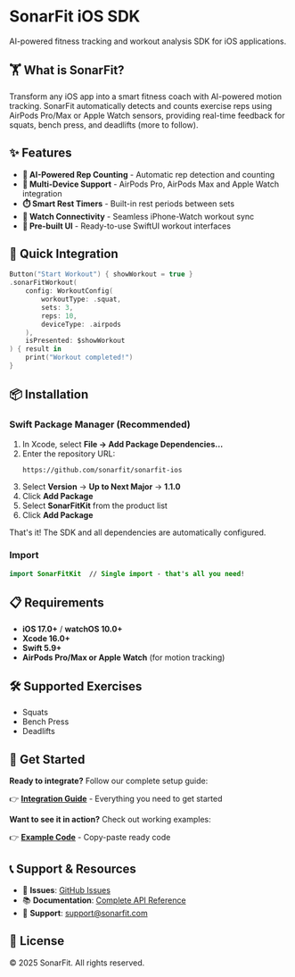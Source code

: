 # SonarFit iOS SDK

AI-powered fitness tracking and workout analysis SDK for iOS applications.

## 🏋️ What is SonarFit?

Transform any iOS app into a smart fitness coach with AI-powered motion tracking. SonarFit automatically detects and counts exercise reps using AirPods Pro/Max or Apple Watch sensors, providing real-time feedback for squats, bench press, and deadlifts (more to follow).

## ✨ Features

- **🤖 AI-Powered Rep Counting** - Automatic rep detection and counting
- **📱 Multi-Device Support** - AirPods Pro, AirPods Max and Apple Watch integration
- **⏱️ Smart Rest Timers** - Built-in rest periods between sets
- **🔄 Watch Connectivity** - Seamless iPhone-Watch workout sync
- **🎨 Pre-built UI** - Ready-to-use SwiftUI workout interfaces

## 🚀 Quick Integration

```swift
Button("Start Workout") { showWorkout = true }
.sonarFitWorkout(
    config: WorkoutConfig(
        workoutType: .squat,
        sets: 3,
        reps: 10,
        deviceType: .airpods
    ),
    isPresented: $showWorkout
) { result in
    print("Workout completed!")
}
```

## 📦 Installation

### Swift Package Manager (Recommended)

1. In Xcode, select **File → Add Package Dependencies...**
2. Enter the repository URL:
   ```
   https://github.com/sonarfit/sonarfit-ios
   ```
3. Select **Version** → **Up to Next Major** → **1.1.0**
4. Click **Add Package**
5. Select **SonarFitKit** from the product list
6. Click **Add Package**

That's it! The SDK and all dependencies are automatically configured.

### Import

```swift
import SonarFitKit  // Single import - that's all you need!
```

## 📋 Requirements

- **iOS 17.0+** / **watchOS 10.0+**
- **Xcode 16.0+**
- **Swift 5.9+**
- **AirPods Pro/Max or Apple Watch** (for motion tracking)

## 🛠️ Supported Exercises

- Squats 
- Bench Press 
- Deadlifts

## 📖 Get Started

**Ready to integrate?** Follow our complete setup guide:

👉 **[Integration Guide](INTEGRATION.md)** - Everything you need to get started

**Want to see it in action?** Check out working examples:

👉 **[Example Code](Examples/)** - Copy-paste ready code

## 📞 Support & Resources

- 🐛 **Issues**: [GitHub Issues](https://github.com/sonarfit/sonarfit-ios/issues)
- 📚 **Documentation**: [Complete API Reference](https://sonarfit.github.io/sonarfit-ios/)
- 📧 **Support**: support@sonarfit.com

## 📄 License

© 2025 SonarFit. All rights reserved.
